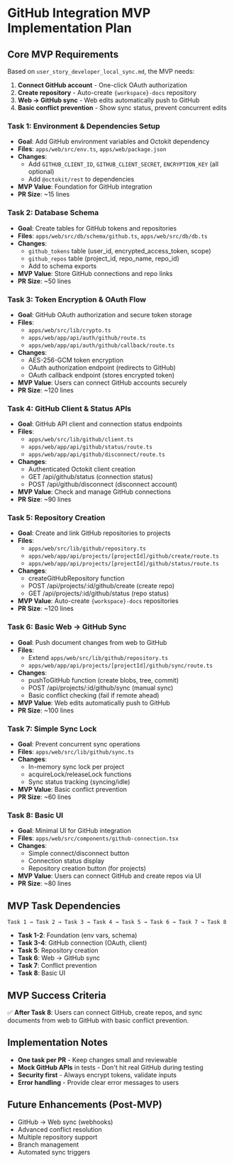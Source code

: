 # GitHub Integration MVP Implementation Plan

## Core MVP Requirements

Based on `user_story_developer_local_sync.md`, the MVP needs:
1. **Connect GitHub account** - One-click OAuth authorization
2. **Create repository** - Auto-create `{workspace}-docs` repository  
3. **Web → GitHub sync** - Web edits automatically push to GitHub
4. **Basic conflict prevention** - Show sync status, prevent concurrent edits

### Task 1: Environment & Dependencies Setup
- **Goal**: Add GitHub environment variables and Octokit dependency
- **Files**: `apps/web/src/env.ts`, `apps/web/package.json`
- **Changes**:
  - Add `GITHUB_CLIENT_ID`, `GITHUB_CLIENT_SECRET`, `ENCRYPTION_KEY` (all optional)
  - Add `@octokit/rest` to dependencies
- **MVP Value**: Foundation for GitHub integration
- **PR Size**: ~15 lines

### Task 2: Database Schema
- **Goal**: Create tables for GitHub tokens and repositories
- **Files**: `apps/web/src/db/schema/github.ts`, `apps/web/src/db/db.ts`
- **Changes**:
  - `github_tokens` table (user_id, encrypted_access_token, scope)
  - `github_repos` table (project_id, repo_name, repo_id)
  - Add to schema exports
- **MVP Value**: Store GitHub connections and repo links
- **PR Size**: ~50 lines

### Task 3: Token Encryption & OAuth Flow
- **Goal**: GitHub OAuth authorization and secure token storage
- **Files**: 
  - `apps/web/src/lib/crypto.ts`
  - `apps/web/app/api/auth/github/route.ts`
  - `apps/web/app/api/auth/github/callback/route.ts`
- **Changes**:
  - AES-256-GCM token encryption
  - OAuth authorization endpoint (redirects to GitHub)
  - OAuth callback endpoint (stores encrypted token)
- **MVP Value**: Users can connect GitHub accounts securely
- **PR Size**: ~120 lines

### Task 4: GitHub Client & Status APIs
- **Goal**: GitHub API client and connection status endpoints
- **Files**:
  - `apps/web/src/lib/github/client.ts`
  - `apps/web/app/api/github/status/route.ts`
  - `apps/web/app/api/github/disconnect/route.ts`
- **Changes**:
  - Authenticated Octokit client creation
  - GET /api/github/status (connection status)
  - POST /api/github/disconnect (disconnect account)
- **MVP Value**: Check and manage GitHub connections
- **PR Size**: ~90 lines

### Task 5: Repository Creation
- **Goal**: Create and link GitHub repositories to projects
- **Files**:
  - `apps/web/src/lib/github/repository.ts`
  - `apps/web/app/api/projects/[projectId]/github/create/route.ts`
  - `apps/web/app/api/projects/[projectId]/github/status/route.ts`
- **Changes**:
  - createGitHubRepository function
  - POST /api/projects/:id/github/create (create repo)
  - GET /api/projects/:id/github/status (repo status)
- **MVP Value**: Auto-create `{workspace}-docs` repositories
- **PR Size**: ~120 lines

### Task 6: Basic Web → GitHub Sync
- **Goal**: Push document changes from web to GitHub
- **Files**:
  - Extend `apps/web/src/lib/github/repository.ts`
  - `apps/web/app/api/projects/[projectId]/github/sync/route.ts`
- **Changes**:
  - pushToGitHub function (create blobs, tree, commit)
  - POST /api/projects/:id/github/sync (manual sync)
  - Basic conflict checking (fail if remote ahead)
- **MVP Value**: Web edits automatically push to GitHub
- **PR Size**: ~100 lines

### Task 7: Simple Sync Lock
- **Goal**: Prevent concurrent sync operations
- **Files**: `apps/web/src/lib/github/sync.ts`
- **Changes**:
  - In-memory sync lock per project
  - acquireLock/releaseLock functions
  - Sync status tracking (syncing/idle)
- **MVP Value**: Basic conflict prevention
- **PR Size**: ~60 lines

### Task 8: Basic UI
- **Goal**: Minimal UI for GitHub integration
- **Files**: `apps/web/src/components/github-connection.tsx`
- **Changes**:
  - Simple connect/disconnect button
  - Connection status display
  - Repository creation button (for projects)
- **MVP Value**: Users can connect GitHub and create repos via UI
- **PR Size**: ~80 lines

## MVP Task Dependencies

```
Task 1 → Task 2 → Task 3 → Task 4 → Task 5 → Task 6 → Task 7 → Task 8
```

- **Task 1-2**: Foundation (env vars, schema)
- **Task 3-4**: GitHub connection (OAuth, client)  
- **Task 5**: Repository creation
- **Task 6**: Web → GitHub sync
- **Task 7**: Conflict prevention
- **Task 8**: Basic UI

## MVP Success Criteria

✅ **After Task 8**: Users can connect GitHub, create repos, and sync documents from web to GitHub with basic conflict prevention.

## Implementation Notes

- **One task per PR** - Keep changes small and reviewable
- **Mock GitHub APIs** in tests - Don't hit real GitHub during testing
- **Security first** - Always encrypt tokens, validate inputs
- **Error handling** - Provide clear error messages to users

## Future Enhancements (Post-MVP)

- GitHub → Web sync (webhooks)
- Advanced conflict resolution
- Multiple repository support
- Branch management
- Automated sync triggers